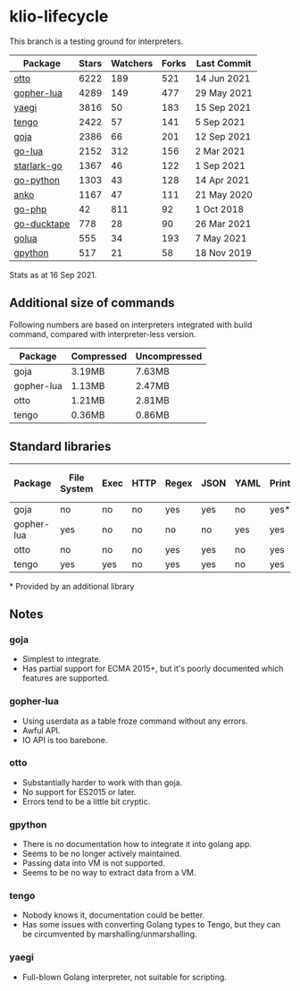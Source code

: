 # klio-lifecycle

This branch is a testing ground for interpreters.

| Package                                               | Stars | Watchers | Forks | Last Commit |
| ----------------------------------------------------- | ----- | -------- | ----- | ----------- |
| [otto](https://github.com/robertkrimen/otto)          | 6222  | 189      | 521   | 14 Jun 2021 |
| [gopher-lua](https://github.com/yuin/gopher-lua)      | 4289  | 149      | 477   | 29 May 2021 |
| [yaegi](https://github.com/traefik/yaegi)             | 3816  | 50       | 183   | 15 Sep 2021 |
| [tengo](https://github.com/d5/tengo)                  | 2422  | 57       | 141   | 5 Sep 2021  |
| [goja](https://github.com/dop251/goja)                | 2386  | 66       | 201   | 12 Sep 2021 |
| [go-lua](https://github.com/Shopify/go-lua)           | 2152  | 312      | 156   | 2 Mar 2021  |
| [starlark-go](https://github.com/google/starlark-go)  | 1367  | 46       | 122   | 1 Sep 2021  |
| [go-python](https://github.com/sbinet/go-python)      | 1303  | 43       | 128   | 14 Apr 2021 |
| [anko](https://github.com/mattn/anko)                 | 1167  | 47       | 111   | 21 May 2020 |
| [go-php](https://github.com/deuill/go-php)            | 42    | 811      | 92    | 1 Oct 2018  |
| [go-ducktape](https://github.com/olebedev/go-duktape) | 778   | 28       | 90    | 26 Mar 2021 |
| [golua](https://github.com/aarzilli/golua)            | 555   | 34       | 193   | 7 May 2021  |
| [gpython](https://github.com/go-python/gpython)       | 517   | 21       | 58    | 18 Nov 2019 |

Stats as at 16 Sep 2021.

## Additional size of commands

Following numbers are based on interpreters integrated with build command, compared with
interpreter-less version.

| Package    | Compressed | Uncompressed |
| ---------- | ---------- | ------------ |
| goja       | 3.19MB     | 7.63MB       |
| gopher-lua | 1.13MB     | 2.47MB       |
| otto       | 1.21MB     | 2.81MB       |
| tengo      | 0.36MB     | 0.86MB       |

## Standard libraries

| Package    | File System | Exec | HTTP | Regex | JSON | YAML | Print | Date & Time |
| ---------- | ----------- | ---- | ---- | ----- | ---- | ---- | ----- | ----------- |
| goja       | no          | no   | no   | yes   | yes  | no   | yes\* | yes         |
| gopher-lua | yes         | no   | no   | no    | no   | yes  | yes   | yes         |
| otto       | no          | no   | no   | yes   | yes  | no   | yes   | yes         |
| tengo      | yes         | yes  | no   | yes   | yes  | no   | yes   | yes         |

\* Provided by an additional library

## Notes

### goja

- Simplest to integrate.
- Has partial support for ECMA 2015+, but it's poorly documented which features are supported.

### gopher-lua

- Using userdata as a table froze command without any errors.
- Awful API.
- IO API is too barebone.

### otto

- Substantially harder to work with than goja.
- No support for ES2015 or later.
- Errors tend to be a little bit cryptic.

### gpython

- There is no documentation how to integrate it into golang app.
- Seems to be no longer actively maintained.
- Passing data into VM is not supported.
- Seems to be no way to extract data from a VM.

### tengo

- Nobody knows it, documentation could be better.
- Has some issues with converting Golang types to Tengo, but they can be circumvented by
  marshalling/unmarshalling.

### yaegi

- Full-blown Golang interpreter, not suitable for scripting.
